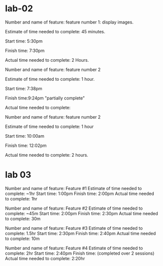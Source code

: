 # lab-02



Number and name of feature: feature number 1: display images.

Estimate of time needed to complete: 45 minutes.

Start time: 5:30pm

Finish time: 7:30pm

Actual time needed to complete: 2 Hours.




Number and name of feature: feature number 2

Estimate of time needed to complete: 1 hour.

Start time: 7:38pm

Finish time:9:24pm "partially complete"

Actual time needed to complete: 






Number and name of feature: feature number 2

Estimate of time needed to complete:  1 hour

Start time: 10:00am

Finish time: 12:02pm

Actual time needed to complete: 2 hours.


# lab 03

Number and name of feature: Feature #1
Estimate of time needed to complete: ~1hr
Start time: 1:00pm
Finish time: 2:00pm
Actual time needed to complete: 1hr

Number and name of feature: Feature #2
Estimate of time needed to complete: ~45m
Start time: 2:00pm
Finish time: 2:30pm
Actual time needed to complete: 30m

Number and name of feature: Feature #3
Estimate of time needed to complete: 1.5hr
Start time: 2:30pm
Finish time: 2:40pm
Actual time needed to complete: 10m

Number and name of feature: Feature #4
Estimate of time needed to complete: 2hr
Start time: 2:40pm
Finish time: (completed over 2 sessions)
Actual time needed to complete: 2:20hr
